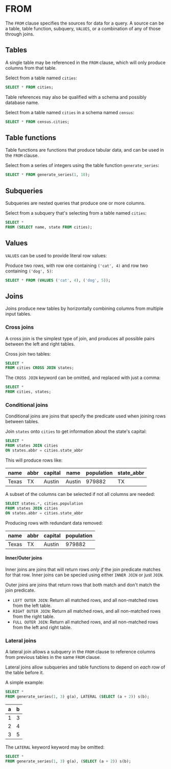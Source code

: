 # FROM

The `FROM` clause specifies the sources for data for a query. A source can be a
table, table function, subquery, `VALUES`, or a combination of any of those
through joins.

## Tables

A single table may be referenced in the `FROM` clause, which will only produce
columns from that table.

Select from a table named `cities`:

```sql
SELECT * FROM cities;
```

Table references may also be qualified with a schema and possibly database name.

Select from a table named `cities` in a schema named `census`:

```sql
SELECT * FROM census.cities;
```

## Table functions

Table functions are functions that produce tabular data, and can be used in the
`FROM` clause.

Select from a series of integers using the table function `generate_series`:

```sql
SELECT * FROM generate_series(1, 10);
```

## Subqueries

Subqueries are nested queries that produce one or more columns.

Select from a subquery that's selecting from a table named `cities`:
```sql
SELECT *
FROM (SELECT name, state FROM cities);
```

## Values

`VALUES` can be used to provide literal row values:

Produce two rows, with row one containing `('cat', 4)` and row two containing
`('dog', 5)`:

```sql
SELECT * FROM (VALUES ('cat', 4), ('dog', 5));
```

## Joins

Joins produce new tables by horizontally combining columns from multiple input
tables.

### Cross joins

A cross join is the simplest type of join, and produces all possible pairs
between the left and right tables.

Cross join two tables:

```sql
SELECT *
FROM cities CROSS JOIN states;
```

The `CROSS JOIN` keyword can be omitted, and replaced with just a comma:

```sql
SELECT *
FROM cities, states;
```

### Conditional joins

Conditional joins are joins that specify the predicate used when joining rows
between tables.

Join `states` onto `cities` to get information about the state's capital:

```sql
SELECT *
FROM states JOIN cities
ON states.abbr = cities.state_abbr
```

This will produce rows like:

| name  | abbr | capital | name   | population | state_abbr |
|-------|------|---------|--------|------------|------------|
| Texas | TX   | Austin  | Austin | 979882     | TX         |

A subset of the columns can be selected if not all columns are needed:

```sql
SELECT states.*, cities.population
FROM states JOIN cities
ON states.abbr = cities.state_abbr
```

Producing rows with redundant data removed:

| name  | abbr | capital | population |
|-------|------|---------|------------|
| Texas | TX   | Austin  | 979882     |

#### Inner/Outer joins

Inner joins are joins that will return rows _only if_ the join predicate matches
for that row. Inner joins can be specied using either `INNER JOIN` or just
`JOIN`.

Outer joins are joins that return rows that both match and don't match the join
predicate.

- `LEFT OUTER JOIN`: Return all matched rows, and all non-matched rows from the left
  table.
- `RIGHT OUTER JOIN`: Return all matched rows, and all non-matched rows from the
  right table.
- `FULL OUTER JOIN`: Return all matched rows, and all non-matched rows from the
  left and right table.

### Lateral joins

A lateral join allows a subquery in the `FROM` clause to reference columns from
previous tables in the same `FROM` clause.

Lateral joins allow subqueries and table functions to depend on _each row_ of
the table before it.

A simple example:

```sql
SELECT *
FROM generate_series(1, 3) g(a), LATERAL (SELECT (a + 2)) s(b);
```

| a | b |
|---|---|
| 1 | 3 |
| 2 | 4 |
| 3 | 5 |

The `LATERAL` keyword keyword may be omitted:

```sql
SELECT *
FROM generate_series(1, 3) g(a), (SELECT (a + 2)) s(b);
```
